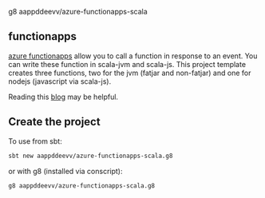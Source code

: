 g8 aappddeevv/azure-functionapps-scala

## functionapps

[azure functionapps](https://docs.microsoft.com/en-us/azure/azure-functions/)
allow you to call a function in response to an event. You can write these
function in scala-jvm and scala-js. This project template creates three functions,
two for the jvm (fatjar and non-fatjar) and one for nodejs (javascript via scala-js).

Reading this
[blog](http://msdynamicscrmmeanderings.blogspot.com/2018/05/dynamics-crm-azure-functionapps-and-java.html)
may be helpful.

## Create the project

To use from sbt:

```sh
sbt new aappddeevv/azure-functionapps-scala.g8
```

or with g8 (installed via conscript):

```sh
g8 aappddeevv/azure-functionapps-scala.g8
```
